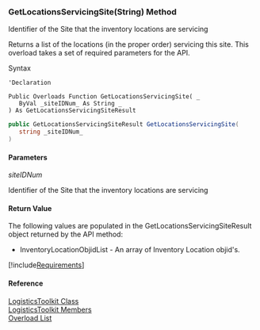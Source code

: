 ﻿### GetLocationsServicingSite(String) Method

Identifier of the Site that the inventory locations are servicing

Returns a list of the locations (in the proper order) servicing this site. This overload takes a set of required parameters for the API.

Syntax

```vbnet
'Declaration

Public Overloads Function GetLocationsServicingSite( _
   ByVal _siteIDNum_ As String _
) As GetLocationsServicingSiteResult
```

```csharp
public GetLocationsServicingSiteResult GetLocationsServicingSite( 
   string _siteIDNum_
)
```

#### Parameters

_siteIDNum_

Identifier of the Site that the inventory locations are servicing

#### Return Value

The following values are populated in the GetLocationsServicingSiteResult object returned by the API method:

*   InventoryLocationObjidList \- An array of Inventory Location objid's.

[!include[Requirements](../partials/requirements.md)]

#### Reference

[LogisticsToolkit Class](FChoice.Toolkits.Clarify~FChoice.Toolkits.Clarify.Logistics.LogisticsToolkit.md)  
[LogisticsToolkit Members](FChoice.Toolkits.Clarify~FChoice.Toolkits.Clarify.Logistics.LogisticsToolkit_members.md)  
[Overload List](FChoice.Toolkits.Clarify~FChoice.Toolkits.Clarify.Logistics.LogisticsToolkit~GetLocationsServicingSite.md)